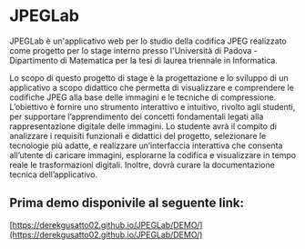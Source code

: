 # JPEGLab
JPEGLab è un'applicativo web per lo studio della codifica JPEG realizzato come progetto per lo stage interno presso l'Università di Padova - Dipartimento di Matematica per la tesi di laurea triennale in Informatica.


Lo scopo di questo progetto di stage è la progettazione e lo sviluppo di un applicativo a scopo didattico che permetta di visualizzare e comprendere le codifiche JPEG alla base delle immagini e le tecniche di compressione. L’obiettivo è fornire uno strumento interattivo e intuitivo, rivolto agli studenti, per supportare l’apprendimento dei concetti fondamentali legati alla rappresentazione digitale delle immagini.
Lo studente avrà il compito di analizzare i requisiti funzionali e didattici del progetto, selezionare le tecnologie più adatte, e realizzare un’interfaccia interattiva che consenta all’utente di caricare immagini, esplorarne la codifica e visualizzare in tempo reale le trasformazioni digitali. Inoltre, dovrà curare la documentazione tecnica dell’applicativo.

## Prima demo disponivile al seguente link:
[https://derekgusatto02.github.io/JPEGLab/DEMO/](https://derekgusatto02.github.io/JPEGLab/DEMO/)
